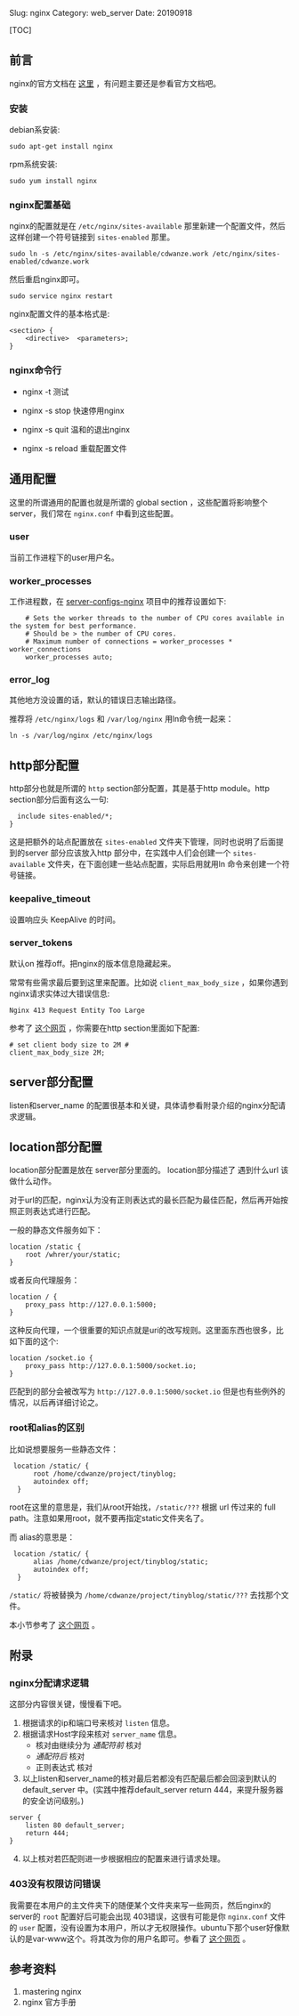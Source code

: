 Slug: nginx
Category: web_server
Date: 20190918


[TOC]
## 前言

nginx的官方文档在 [这里](http://nginx.org/en/docs/) ，有问题主要还是参看官方文档吧。

### 安装

debian系安装:

    sudo apt-get install nginx

rpm系统安装:

    sudo yum install nginx

### nginx配置基础

nginx的配置就是在 `/etc/nginx/sites-available` 那里新建一个配置文件，然后这样创建一个符号链接到 `sites-enabled` 那里。

    sudo ln -s /etc/nginx/sites-available/cdwanze.work /etc/nginx/sites-enabled/cdwanze.work

然后重启nginx即可。 

    sudo service nginx restart

nginx配置文件的基本格式是:

    <section> {
        <directive>  <parameters>;
    }

### nginx命令行
- nginx -t  测试

- nginx -s stop 快速停用nginx

- nginx -s quit 温和的退出nginx

- nginx -s reload 重载配置文件

  



## 通用配置

这里的所谓通用的配置也就是所谓的 global section ，这些配置将影响整个server，我们常在 `nginx.conf` 中看到这些配置。

### user

 当前工作进程下的user用户名。



###  worker_processes
工作进程数，在 [server-configs-nginx](https://github.com/h5bp/server-configs-nginx) 项目中的推荐设置如下:

```
    # Sets the worker threads to the number of CPU cores available in the system for best performance.
    # Should be > the number of CPU cores.
    # Maximum number of connections = worker_processes * worker_connections
    worker_processes auto;
```
### error_log

其他地方没设置的话，默认的错误日志输出路径。

推荐将 `/etc/nginx/logs` 和 `/var/log/nginx` 用ln命令统一起来：

```
ln -s /var/log/nginx /etc/nginx/logs
```



## http部分配置

http部分也就是所谓的 `http` section部分配置，其是基于http module。http section部分后面有这么一句:

      include sites-enabled/*;
    }

这是把额外的站点配置放在 `sites-enabled` 文件夹下管理，同时也说明了后面提到的server 部分应该放入http 部分中，在实践中人们会创建一个 `sites-available` 文件夹，在下面创建一些站点配置，实际启用就用ln 命令来创建一个符号链接。



### keepalive_timeout

设置响应头 KeepAlive 的时间。



### server_tokens

默认on 推荐off。把nginx的版本信息隐藏起来。







常常有些需求最后要到这里来配置。比如说 `client_max_body_size` ，如果你遇到nginx请求实体过大错误信息:

    Nginx 413 Request Entity Too Large

参考了 [这个网页](http://www.cyberciti.biz/faq/linux-unix-bsd-nginx-413-request-entity-too-large/) ，你需要在http section里面如下配置:

    # set client body size to 2M #
    client_max_body_size 2M;

## server部分配置

listen和server_name 的配置很基本和关键，具体请参看附录介绍的nginx分配请求逻辑。



## location部分配置

location部分配置是放在 server部分里面的。 location部分描述了 遇到什么url 该做什么动作。

对于url的匹配，nginx认为没有正则表达式的最长匹配为最佳匹配，然后再开始按照正则表达式进行匹配。

一般的静态文件服务如下：

```
location /static {
    root /whrer/your/static;
}
```

或者反向代理服务：

```
location / {
    proxy_pass http://127.0.0.1:5000;
}
```



这种反向代理，一个很重要的知识点就是uri的改写规则。这里面东西也很多，比如下面的这个:

    location /socket.io {
        proxy_pass http://127.0.0.1:5000/socket.io;
    }

匹配到的部分会被改写为 `http://127.0.0.1:5000/socket.io` 但是也有些例外的情况，以后再详细讨论之。

### root和alias的区别

比如说想要服务一些静态文件：

```
 location /static/ {
      root /home/cdwanze/project/tinyblog;
      autoindex off;
  }	
```

 root在这里的意思是，我们从root开始找，`/static/???`  根据 url 传过来的 full path。注意如果用root，就不要再指定static文件夹名了。

而 alias的意思是：

```
 location /static/ {
      alias /home/cdwanze/project/tinyblog/static;
      autoindex off;
  }	
```

`/static/` 将被替换为 `/home/cdwanze/project/tinyblog/static/???` 去找那个文件。

本小节参考了 [这个网页](https://stackoverflow.com/questions/10631933/nginx-static-file-serving-confusion-with-root-alias) 。

## 附录

### nginx分配请求逻辑

这部分内容很关键，慢慢看下吧。

1.  根据请求的ip和端口号来核对 `listen` 信息。
2.  根据请求Host字段来核对 `server_name` 信息。
    -   核对由继续分为 *通配符前* 核对
    -   *通配符后* 核对
    -   正则表达式 核对
3.  以上listen和server\_name的核对最后若都没有匹配最后都会回滚到默认的 default_server 中。(实践中推荐default_server return 444，来提升服务器的安全访问级别。)

```
server {
    listen 80 default_server;
    return 444;
}
```

4.  以上核对若匹配则进一步根据相应的配置来进行请求处理。

### 403没有权限访问错误

我需要在本用户的主文件夹下的随便某个文件夹来写一些网页，然后nginx的server的 `root` 配置好后可能会出现 403错误，这很有可能是你 `nginx.conf` 文件的 `user` 配置，没有设置为本用户，所以才无权限操作。ubuntu下那个user好像默认的是var-www这个。将其改为你的用户名即可。参看了 [这个网页](http://zoroeye.iteye.com/blog/2166174) 。

## 参考资料

1.  mastering nginx
2.  nginx 官方手册